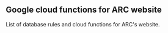 ## Google cloud functions for ARC website

List of database rules and cloud functions for ARC's website.
